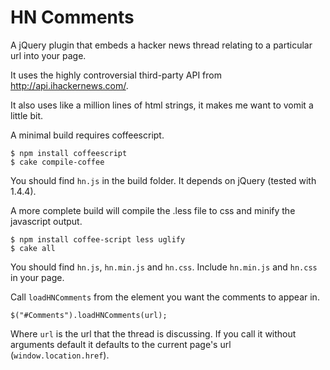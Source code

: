 HN Comments
===

A jQuery plugin that embeds a hacker news thread relating to a particular url into your page. 

It uses the highly controversial third-party API from http://api.ihackernews.com/.

It also uses like a million lines of html strings, it makes me want to vomit a little bit.

A minimal build requires coffeescript.

    $ npm install coffeescript
    $ cake compile-coffee

You should find `hn.js` in the build folder. It depends on jQuery (tested with 1.4.4).

A more complete build will compile the .less file to css and minify the javascript output.

    $ npm install coffee-script less uglify
    $ cake all

You should find `hn.js`, `hn.min.js` and `hn.css`. Include `hn.min.js` and `hn.css` in your page.

Call `loadHNComments` from the element you want the comments to appear in.

    $("#Comments").loadHNComments(url);

Where `url` is the url that the thread is discussing.
If you call it without arguments default it defaults to the current page's url (`window.location.href`).
